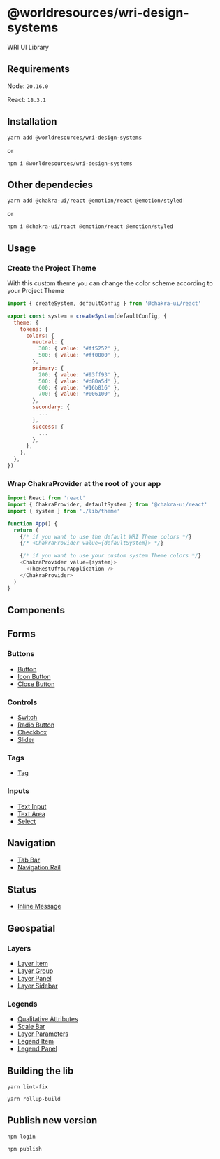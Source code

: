 # @worldresources/wri-design-systems

WRI UI Library

## Requirements

Node: `20.16.0`

React: `18.3.1`

## Installation

```
yarn add @worldresources/wri-design-systems
```

or

```
npm i @worldresources/wri-design-systems
```

## Other dependecies

```
yarn add @chakra-ui/react @emotion/react @emotion/styled
```

or

```
npm i @chakra-ui/react @emotion/react @emotion/styled
```

## Usage

### Create the Project Theme

With this custom theme you can change the color scheme according to your Project Theme

```js
import { createSystem, defaultConfig } from '@chakra-ui/react'

export const system = createSystem(defaultConfig, {
  theme: {
    tokens: {
      colors: {
        neutral: {
          300: { value: '#ff5252' },
          500: { value: '#ff0000' },
        },
        primary: {
          200: { value: '#93ff93' },
          500: { value: '#d80a5d' },
          600: { value: '#16b816' },
          700: { value: '#006100' },
        },
        secondary: {
          ...
        },
        success: {
          ...
        },
      },
    },
  },
})
```

### Wrap ChakraProvider at the root of your app

```js
import React from 'react'
import { ChakraProvider, defaultSystem } from '@chakra-ui/react'
import { system } from './lib/theme'

function App() {
  return (
    {/* if you want to use the default WRI Theme colors */}
    {/* <ChakraProvider value={defaultSystem}> */}

    {/* if you want to use your custom system Theme colors */}
    <ChakraProvider value={system}>
      <TheRestOfYourApplication />
    </ChakraProvider>
  )
}
```

## Components

## Forms

### Buttons

- [Button](https://github.com/wri/wri-design-systems/tree/main/src/components/Forms/Buttons/Button)
- [Icon Button](https://github.com/wri/wri-design-systems/tree/main/src/components/Forms/Buttons/IconButton)
- [Close Button](https://github.com/wri/wri-design-systems/tree/main/src/components/Forms/Buttons/CloseButton)

### Controls

- [Switch](https://github.com/wri/wri-design-systems/tree/main/src/components/Forms/Controls/Switch)
- [Radio Button](https://github.com/wri/wri-design-systems/tree/main/src/components/Forms/Controls/Radio)
- [Checkbox](https://github.com/wri/wri-design-systems/tree/main/src/components/Forms/Controls/Checkbox)
- [Slider](https://github.com/wri/wri-design-systems/tree/main/src/components/Forms/Controls/Slider)

### Tags

- [Tag](https://github.com/wri/wri-design-systems/tree/main/src/components/Forms/Tag)

### Inputs

- [Text Input](https://github.com/wri/wri-design-systems/tree/main/src/components/Forms/Inputs/TextInput)
- [Text Area](https://github.com/wri/wri-design-systems/tree/main/src/components/Forms/Inputs/Textarea)
- [Select](https://github.com/wri/wri-design-systems/tree/main/src/components/Forms/Inputs/Select)

## Navigation

- [Tab Bar](https://github.com/wri/wri-design-systems/tree/main/src/components/TabBar)
- [Navigation Rail](https://github.com/wri/wri-design-systems/tree/main/src/components/Navigation/NavigationRail)

## Status

- [Inline Message](https://github.com/wri/wri-design-systems/tree/main/src/components/InlineMessage)

## Geospatial

### Layers

- [Layer Item](https://github.com/wri/wri-design-systems/tree/main/src/components/Layer/LayerItem)
- [Layer Group](https://github.com/wri/wri-design-systems/tree/main/src/components/Layer/LayerGroup)
- [Layer Panel](https://github.com/wri/wri-design-systems/tree/main/src/components/Layer/LayerPanel)
- [Layer Sidebar](https://github.com/wri/wri-design-systems/tree/main/src/components/Layer/LayerSidebar)

### Legends

- [Qualitative Attributes](https://github.com/wri/wri-design-systems/tree/main/src/components/Legend/QualitativeLegend)
- [Scale Bar](https://github.com/wri/wri-design-systems/tree/main/src/components/Legend/ScaleBar)
- [Layer Parameters](https://github.com/wri/wri-design-systems/tree/main/src/components/Legend/LayerParameters)
- [Legend Item](https://github.com/wri/wri-design-systems/tree/main/src/components/Legend/LegendItem)
- [Legend Panel](https://github.com/wri/wri-design-systems/tree/main/src/components/Legend/LegendPanel)

## Building the lib

```
yarn lint-fix
```

```
yarn rollup-build
```

## Publish new version

```
npm login
```

```
npm publish
```
